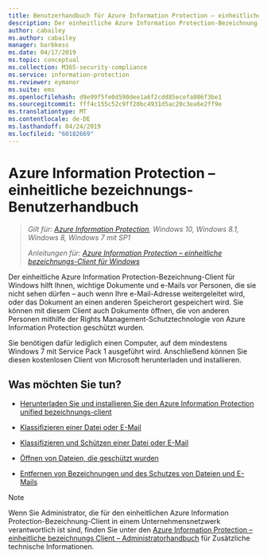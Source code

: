 ```yaml
---
title: Benutzerhandbuch für Azure Information Protection – einheitliche Bezeichnungen
description: Der einheitliche Azure Information Protection-Bezeichnung-Client für Windows hilft Ihnen, wichtige Dokumente und e-Mails vor Personen, die sie nicht sehen dürfen – auch wenn Ihre e-Mail-Adresse weitergeleitet wird, oder das Dokument an einen anderen Speicherort gespeichert wird.
author: cabailey
ms.author: cabailey
manager: barbkess
ms.date: 04/17/2019
ms.topic: conceptual
ms.collection: M365-security-compliance
ms.service: information-protection
ms.reviewer: eymanor
ms.suite: ems
ms.openlocfilehash: d9e99f5fe0d590dee1a6f2cdd85ecefa086f3be1
ms.sourcegitcommit: fff4c155c52c9ff20bc4931d5ac20c3ea6e2ff9e
ms.translationtype: MT
ms.contentlocale: de-DE
ms.lasthandoff: 04/24/2019
ms.locfileid: "60182669"
---
```

# <a name="azure-information-protection-unified-labeling-user-guide"></a>Azure Information Protection – einheitliche bezeichnungs-Benutzerhandbuch 

>*Gilt für: [Azure Information Protection](https://azure.microsoft.com/pricing/details/information-protection), Windows 10, Windows 8.1, Windows 8, Windows 7 mit SP1*
>
> *Anleitungen für: [Azure Information Protection – einheitliche bezeichnungs-Client für Windows](../faqs.md#whats-the-difference-between-the-azure-information-protection-client-and-the-azure-information-protection-unified-labeling-client)*

Der einheitliche Azure Information Protection-Bezeichnung-Client für Windows hilft Ihnen, wichtige Dokumente und e-Mails vor Personen, die sie nicht sehen dürfen – auch wenn Ihre e-Mail-Adresse weitergeleitet wird, oder das Dokument an einen anderen Speicherort gespeichert wird. Sie können mit diesem Client auch Dokumente öffnen, die von anderen Personen mithilfe der Rights Management-Schutztechnologie von Azure Information Protection geschützt wurden.

Sie benötigen dafür lediglich einen Computer, auf dem mindestens Windows 7 mit Service Pack 1 ausgeführt wird. Anschließend können Sie diesen kostenlosen Client von Microsoft herunterladen und installieren.


## <a name="what-do-you-want-to-do"></a>Was möchten Sie tun?

- [Herunterladen Sie und installieren Sie den Azure Information Protection unified bezeichnungs-client](install-unifiedlabelingclient-app.md)

- [Klassifizieren einer Datei oder E-Mail](clientv2-classify.md)

- [Klassifizieren und Schützen einer Datei oder E-Mail](clientv2-classify-protect.md)

- [Öffnen von Dateien, die geschützt wurden](clientv2-view-use-files.md)

- [Entfernen von Bezeichnungen und des Schutzes von Dateien und E-Mails](clientv2-remove-label-protection.md)


> [!NOTE]
> Wenn Sie Administrator, die für den einheitlichen Azure Information Protection-Bezeichnung-Client in einem Unternehmensnetzwerk verantwortlich ist sind, finden Sie unter den [Azure Information Protection – einheitliche bezeichnungs Client – Administratorhandbuch](clientv2-admin-guide.md) für Zusätzliche technische Informationen. 

